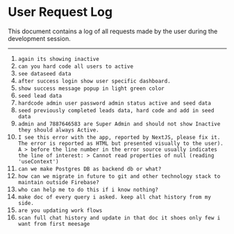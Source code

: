 # User Request Log

This document contains a log of all requests made by the user during the development session.

---

1.  `again its showing inactive`
2.  `can you hard code all users to active`
3.  `see dataseed data`
4.  `after success login show user specific dashboard.`
5.  `show success message popup in light green color`
6.  `seed lead data`
7.  `hardcode admin user password admin status active and seed data`
8.  `seed previously completed leads data, hard code and add in seed data`
9.  `admin and 7887646583 are Super Admin and should not show Inactive they should always Active.`
10. `I see this error with the app, reported by NextJS, please fix it. The error is reported as HTML but presented visually to the user). A > before the line number in the error source usually indicates the line of interest: > Cannot read properties of null (reading 'useContext')`
11. `can we make Postgres DB as backend db or what?`
12. `how can we migrate in future to git and other technology stack to maintain outside Firebase?`
13. `who can help me to do this if i know nothing?`
14. `make doc of every query i asked. keep all chat history from my side.`
15. `are you updating work flows`
16. `scan full chat history and update in that doc it shoes only few i want from first meesage`
